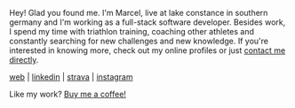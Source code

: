 Hey! Glad you found me. I'm Marcel, live at lake constance in southern germany and I'm working as a full-stack software developer. Besides work, I spend my time with triathlon training, coaching other athletes and constantly searching for new challenges and new knowledge. If you're interested in knowing more, check out my online profiles or just [contact me directly](mailto:marcel@mjurtz.com).

[web](https://www.mjurtz.com) | [linkedin](https://www.linkedin.com/in/marcel-jurtz-302b881b1/) | [strava](https://www.strava.com/athletes/33542098) | [instagram](https://www.instagram.com/marceljurtz/)

Like my work? [Buy me a coffee!](https://www.buymeacoffee.com/MarcelJurtz)
